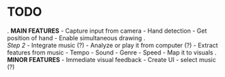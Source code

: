 # TODO
.
    **MAIN FEATURES**
        - Capture input from camera
        - Hand detection
        - Get position of hand
        - Enable simultaneous drawing
.        
        *Step 2*
            - Integrate music (?)
                - Analyze or play it from computer (?)
            - Extract features from music
                - Tempo
                - Sound
                - Genre
                - Speed
            - Map it to visuals
.    
    **MINOR FEATURES**
        - Immediate visual feedback
        - Create UI 
            - select music (?)
        